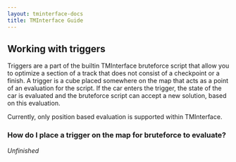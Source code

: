 ```yaml
---
layout: tminterface-docs
title: TMInterface Guide
---
```


## Working with triggers
Triggers are a part of the builtin TMInterface bruteforce script that allow you to optimize a section of a track that does not consist of a checkpoint or a finish. A trigger is a cube placed somewhere on the map that acts as a point of an evaluation for the script. If the car enters the trigger, the state of the car is evaluated and the bruteforce script can accept a new solution, based on this evaluation.

Currently, only position based evaluation is supported within TMInterface.

### How do I place a trigger on the map for bruteforce to evaluate?
*Unfinished*
